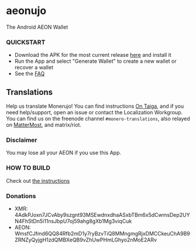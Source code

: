 # aeonujo
The Android AEON Wallet

### QUICKSTART
- Download the APK for the most current release [here](https://github.com/monerujo-io/aeonwallet/releases) and install it
- Run the App and select "Generate Wallet" to create a new wallet or recover a wallet
- See the [FAQ](doc/FAQ.md)

## Translations
Help us translate Monerujo! You can find instructions [On Taiga](https://taiga.getmonero.org/project/erciccione-monero-localization/wiki/monerujo), and if you need help/support, open an issue or contact the Localization Workgroup. You can find us on the freenode channel `#monero-translations`, also relayed on [MatterMost](https://mattermost.getmonero.org/monero/channels/monero-translations), and matrix/riot.

### Disclaimer
You may lose all your AEON if you use this App.

### HOW TO BUILD
Check out [the instructions](doc/BUILDING-external-libs.md)

### Donations
- XMR: 4AdkPJoxn7JCvAby9szgnt93MSEwdnxdhaASxbTBm6x5dCwmsDep2UYN4FhStDn5i11nsJbpU7oj59ahg8gXb1Mg3viqCuk
- AEON: WmsfCJfmd6QQ84Rfb2mD1y7ryBzvTiQ8MMngmgRjxDMCCkeuChA9B9ZRNZyQyjgH1zdQMBXeQB9vZhUwPHmLGhyo2nMoE2ARv
